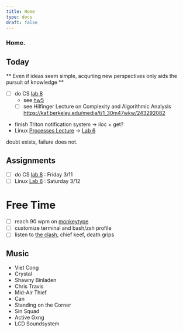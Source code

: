 ```yaml
---
title: Home
type: docs 
draft: false
---
```


### Home.

## Today 
** Even if ideas seem simple, acquriing new perspectives only aids the pursuit of knowledge ** 

- [ ] do CS [lab 8](https://inst.eecs.berkeley.edu/~cs61b/sp22/materials/lab/lab8/index.html) 
    - see [hw5](https://www.gradescope.com/courses/350363/assignments/1864361/submissions/115826366) 
    - [ ] see Hilfinger Lecture on Complexity and Algorithmic Analysis https://kaf.berkeley.edu/media/t/1_30m47wkw/243292082 
- finish Triton notification system -> iloc + get? 
- Linux [Processes Lecture](https://youtu.be/Z_q1zkeWEFs) -> [Lab 6](https://decal.ocf.berkeley.edu/labs/b6)

 doubt exists, failure does not. 

## Assignments 
- [ ] do CS [lab 8](https://inst.eecs.berkeley.edu/~cs61b/sp22/materials/lab/lab8/index.html) : Friday 3/11
- [ ] Linux [Lab 6](https://decal.ocf.berkeley.edu/labs/b6)
: Saturday 3/12

# Free Time
- [ ] reach 90 wpm on [monkeytype](https://monkeytype.com)
- [ ] customize terminal and bash/zsh profile
- [ ] listen to [the clash](https://music.apple.com/us/album/london-calling/684811762), chief keef, death grips 

## Music 
- Viet Cong 
- Crystal 
- Shawny Binladen 
- Chris Travis 
- Mid-Air Thief 
- Can 
- Standing on the Corner
- Sin Squad 
- Active Gxng 
- LCD Soundsystem
